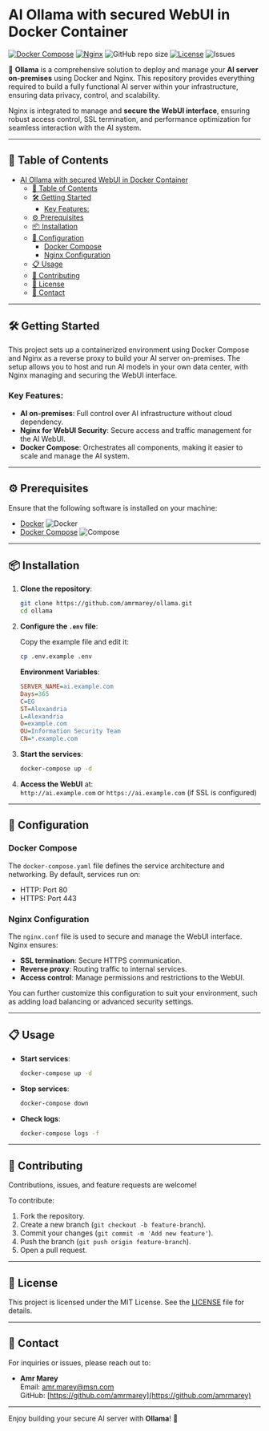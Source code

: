 # AI Ollama with secured WebUI in Docker Container

[![Docker Compose](https://img.shields.io/badge/Docker-Compose-2496ED.svg?logo=docker&style=flat)](https://docs.docker.com/compose/) [![Nginx](https://img.shields.io/badge/Nginx-009639.svg?logo=nginx&style=flat)](https://www.nginx.com/) ![GitHub repo size](https://img.shields.io/github/repo-size/amrmarey/ollama?logo=github) [![License](https://img.shields.io/github/license/amrmarey/ollama)](https://github.com/amrmarey/ollama/blob/main/LICENSE) ![Issues](https://img.shields.io/github/issues/amrmarey/ollama)

🚀 **Ollama** is a comprehensive solution to deploy and manage your **AI server on-premises** using Docker and Nginx. This repository provides everything required to build a fully functional AI server within your infrastructure, ensuring data privacy, control, and scalability.

Nginx is integrated to manage and **secure the WebUI interface**, ensuring robust access control, SSL termination, and performance optimization for seamless interaction with the AI system.

---

## 📑 Table of Contents

- [AI Ollama with secured WebUI in Docker Container](#ai-ollama-with-secured-webui-in-docker-container)
  - [📑 Table of Contents](#-table-of-contents)
  - [🛠️ Getting Started](#️-getting-started)
    - [Key Features:](#key-features)
  - [⚙️ Prerequisites](#️-prerequisites)
  - [📦 Installation](#-installation)
  - [🔧 Configuration](#-configuration)
    - [Docker Compose](#docker-compose)
    - [Nginx Configuration](#nginx-configuration)
  - [📋 Usage](#-usage)
  - [🤝 Contributing](#-contributing)
  - [📄 License](#-license)
  - [📧 Contact](#-contact)

---

## 🛠️ Getting Started

This project sets up a containerized environment using Docker Compose and Nginx as a reverse proxy to build your AI server on-premises. The setup allows you to host and run AI models in your own data center, with Nginx managing and securing the WebUI interface.

### Key Features:
- **AI on-premises**: Full control over AI infrastructure without cloud dependency.
- **Nginx for WebUI Security**: Secure access and traffic management for the AI WebUI.
- **Docker Compose**: Orchestrates all components, making it easier to scale and manage the AI system.

---

## ⚙️ Prerequisites

Ensure that the following software is installed on your machine:

- [Docker](https://www.docker.com/get-started) ![Docker](https://img.shields.io/badge/-Docker-2496ED?logo=docker&logoColor=white)
- [Docker Compose](https://docs.docker.com/compose/) ![Compose](https://img.shields.io/badge/-Docker%20Compose-2496ED?logo=docker&logoColor=white)

---

## 📦 Installation

1. **Clone the repository**:

    ```bash
    git clone https://github.com/amrmarey/ollama.git
    cd ollama
    ```

2. **Configure the `.env` file**:

    Copy the example file and edit it:

    ```bash
    cp .env.example .env
    ```

    **Environment Variables**:

    ```ini
    SERVER_NAME=ai.example.com
    Days=365
    C=EG
    ST=Alexandria
    L=Alexandria
    O=example.com
    OU=Information Security Team
    CN=*.example.com
    ```

3. **Start the services**:

    ```bash
    docker-compose up -d
    ```

4. **Access the WebUI** at:  
   `http://ai.example.com` or `https://ai.example.com` (if SSL is configured)

---

## 🔧 Configuration

### Docker Compose

The `docker-compose.yaml` file defines the service architecture and networking. By default, services run on:

- HTTP: Port 80
- HTTPS: Port 443

### Nginx Configuration

The `nginx.conf` file is used to secure and manage the WebUI interface. Nginx ensures:

- **SSL termination**: Secure HTTPS communication.
- **Reverse proxy**: Routing traffic to internal services.
- **Access control**: Manage permissions and restrictions to the WebUI.

You can further customize this configuration to suit your environment, such as adding load balancing or advanced security settings.

---

## 📋 Usage

- **Start services**:

    ```bash
    docker-compose up -d
    ```

- **Stop services**:

    ```bash
    docker-compose down
    ```

- **Check logs**:

    ```bash
    docker-compose logs -f
    ```

---

## 🤝 Contributing

Contributions, issues, and feature requests are welcome!

To contribute:
1. Fork the repository.
2. Create a new branch (`git checkout -b feature-branch`).
3. Commit your changes (`git commit -m 'Add new feature'`).
4. Push the branch (`git push origin feature-branch`).
5. Open a pull request.

---

## 📄 License

This project is licensed under the MIT License. See the [LICENSE](https://github.com/amrmarey/ollama/blob/main/LICENSE) file for details.

---

## 📧 Contact

For inquiries or issues, please reach out to:

- **Amr Marey**  
  Email: [amr.marey@msn.com](mailto:amr.marey@msn.com)  
  GitHub: [https://github.com/amrmarey](https://github.com/amrmarey)

---

Enjoy building your secure AI server with **Ollama**! 🚀
